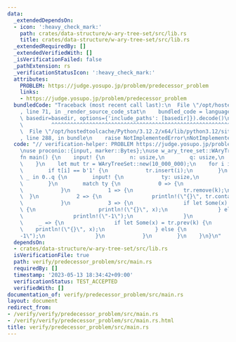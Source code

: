 ```yaml
---
data:
  _extendedDependsOn:
  - icon: ':heavy_check_mark:'
    path: crates/data-structure/w-ary-tree-set/src/lib.rs
    title: crates/data-structure/w-ary-tree-set/src/lib.rs
  _extendedRequiredBy: []
  _extendedVerifiedWith: []
  _isVerificationFailed: false
  _pathExtension: rs
  _verificationStatusIcon: ':heavy_check_mark:'
  attributes:
    PROBLEM: https://judge.yosupo.jp/problem/predecessor_problem
    links:
    - https://judge.yosupo.jp/problem/predecessor_problem
  bundledCode: "Traceback (most recent call last):\n  File \"/opt/hostedtoolcache/Python/3.12.2/x64/lib/python3.12/site-packages/onlinejudge_verify/documentation/build.py\"\
    , line 71, in _render_source_code_stat\n    bundled_code = language.bundle(stat.path,\
    \ basedir=basedir, options={'include_paths': [basedir]}).decode()\n          \
    \         ^^^^^^^^^^^^^^^^^^^^^^^^^^^^^^^^^^^^^^^^^^^^^^^^^^^^^^^^^^^^^^^^^^^^^^^^^^^^^^^^^\n\
    \  File \"/opt/hostedtoolcache/Python/3.12.2/x64/lib/python3.12/site-packages/onlinejudge_verify/languages/rust.py\"\
    , line 288, in bundle\n    raise NotImplementedError\nNotImplementedError\n"
  code: "// verification-helper: PROBLEM https://judge.yosupo.jp/problem/predecessor_problem\n\
    \nuse proconio::{input, marker::Bytes};\nuse w_ary_tree_set::WAryTreeSet;\n\n\
    fn main() {\n    input! {\n        n: usize,\n        q: usize,\n        t: Bytes,\n\
    \    }\n    let mut tr = WAryTreeSet::new(10_000_000);\n    for i in 0..n {\n\
    \        if t[i] == b'1' {\n            tr.insert(i);\n        }\n    }\n    for\
    \ _ in 0..q {\n        input! {\n            ty: usize,\n            k: usize,\n\
    \        }\n        match ty {\n            0 => {\n                tr.insert(k);\n\
    \            }\n            1 => {\n                tr.remove(k);\n          \
    \  }\n            2 => {\n                println!(\"{}\", tr.contains(k) as usize);\n\
    \            }\n            3 => {\n                if let Some(x) = tr.next(k)\
    \ {\n                    println!(\"{}\", x);\n                } else {\n    \
    \                println!(\"-1\");\n                }\n            }\n       \
    \     _ => {\n                if let Some(x) = tr.prev(k) {\n                \
    \    println!(\"{}\", x);\n                } else {\n                    println!(\"\
    -1\");\n                }\n            }\n        }\n    }\n}\n"
  dependsOn:
  - crates/data-structure/w-ary-tree-set/src/lib.rs
  isVerificationFile: true
  path: verify/predecessor_problem/src/main.rs
  requiredBy: []
  timestamp: '2023-05-13 18:34:42+09:00'
  verificationStatus: TEST_ACCEPTED
  verifiedWith: []
documentation_of: verify/predecessor_problem/src/main.rs
layout: document
redirect_from:
- /verify/verify/predecessor_problem/src/main.rs
- /verify/verify/predecessor_problem/src/main.rs.html
title: verify/predecessor_problem/src/main.rs
---
```

